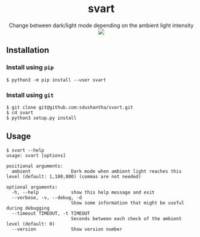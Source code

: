 <h1 align="center">
svart
</h1>
<p align="center">
Change between dark/light mode depending on the ambient light intensity
<img src="images/preview.gif" align="center">
<br>

## Installation

### Install using `pip`
```console
$ python3 -m pip install --user svart
```

### Install using `git`
```
$ git clone git@github.com:sdushantha/svart.git
$ cd svart
$ python3 setup.py install
```

## Usage
```console
$ svart --help
usage: svart [options]

positional arguments:
  ambient               Dark mode when ambient light reaches this level (default: 1,100,000) (commas are not needed)

optional arguments:
  -h, --help            show this help message and exit
  --verbose, -v, --debug, -d
                        Show some information that might be useful during debugging
  --timeout TIMEOUT, -t TIMEOUT
                        Seconds between each check of the ambient level (default: 0)
  --version             Show version number
 ```
